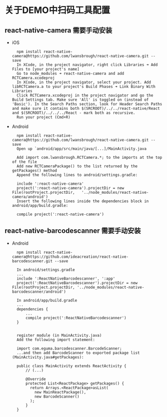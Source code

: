 # 关于DEMO中扫码工具配置

## react-native-camera 需要手动安装

* iOS

        npm install react-native-camera@https://github.com/lwansbrough/react-native-camera.git --save
        In XCode, in the project navigator, right click Libraries ➜ Add Files to [your project's name]
        Go to node_modules ➜ react-native-camera and add RCTCamera.xcodeproj
        In XCode, in the project navigator, select your project. Add libRCTCamera.a to your project's Build Phases ➜ Link Binary With Libraries
        Click RCTCamera.xcodeproj in the project navigator and go the Build Settings tab. Make sure 'All' is toggled on (instead of 'Basic'). In the Search Paths section, look for Header Search Paths and make sure it contains both $(SRCROOT)/../../react-native/React and $(SRCROOT)/../../../React - mark both as recursive.
        Run your project (Cmd+R)

* Android

        npm install react-native-camera@https://github.com/lwansbrough/react-native-camera.git --save
        Open up `android/app/src/main/java/[...]/MainActivity.java

        Add import com.lwansbrough.RCTCamera.*; to the imports at the top of the file
        Add new RCTCameraPackage() to the list returned by the getPackages() method
        Append the following lines to android/settings.gradle:

        include ':react-native-camera'
        project(':react-native-camera').projectDir = new File(rootProject.projectDir,   '../node_modules/react-native-camera/android')
        Insert the following lines inside the dependencies block in android/app/build.gradle:

        compile project(':react-native-camera')

## react-native-barcodescanner 需要手动安装

* Android

        npm install react-native-camera@https://github.com/ideacreation/react-native-barcodescanner.git --save

        In android/settings.gradle
        ...
        include ':ReactNativeBarcodescanner', ':app'
        project(':ReactNativeBarcodescanner').projectDir = new File(rootProject.projectDir, '../node_modules/react-native-barcodescanner/android')

        In android/app/build.gradle
        ...
        dependencies {
            ...
            compile project(':ReactNativeBarcodescanner')
        }


        register module (in MainActivity.java)
        Add the following import statement:

        import com.eguma.barcodescanner.BarcodeScanner;
        ...and then add BarcodeScanner to exported package list (MainActivity.java#getPackages):

        public class MainActivity extends ReactActivity {
            // (...)

            @Override
            protected List<ReactPackage> getPackages() {
              return Arrays.<ReactPackage>asList(
                new MainReactPackage(),
                new BarcodeScanner()
              );
            }
        }
